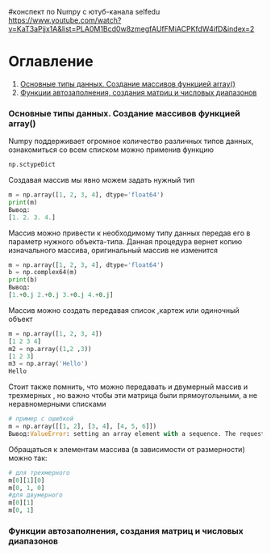 #конспект по Numpy с ютуб-канала selfedu https://www.youtube.com/watch?v=KaT3aPjjx1A&list=PLA0M1Bcd0w8zmegfAUfFMiACPKfdW4ifD&index=2 
# Оглавление
1. [Основные типы данных. Создание массивов функцией array()](#основные-типы-данных-создание-массивов-функцией-array)
2. [Функции автозаполнения, создания матриц и числовых диапазонов](#функции-автозаполнения-создания-матриц-и-числовых-диапазонов)

### Основные типы данных. Создание массивов функцией array()

Numpy поддерживает огромное количество различных типов данных, ознакомиться со всем списком можно применив функцию
```python
np.sctypeDict
```

Создавая массив мы явно можем задать нужный тип
```python
m = np.array([1, 2, 3, 4], dtype='float64')
print(m)
Вывод:
[1. 2. 3. 4.]
```
Массив можно привести к необходимому типу данных передав его в параметр нужного  объекта-типа. Данная процедура вернет копию изначального массива, оригинальный массив не изменится

```python
m = np.array([1, 2, 3, 4], dtype='float64')
b = np.complex64(m)
print(b)
Вывод:
[1.+0.j 2.+0.j 3.+0.j 4.+0.j]
```

Массив можно создать передавая список ,картеж или одиночный объект
```python
m = np.array([1, 2, 3, 4])
[1 2 3 4]
m2 = np.array((1,2 ,3))
[1 2 3]
m3 = np.array('Hello')
Hello
```

Стоит также помнить, что можно передавать и двумерный массив и трехмерных , но важно чтобы эти матрица были прямоугольными, а не неравномерными списками
```python
# пример с ошибкой
m = np.array([[1, 2], [3, 4], [4, 5, 6]])
Вывод:ValueError: setting an array element with a sequence. The requested array has an inhomogeneous shape after 1 dimensions. The detected shape was (3,) + inhomogeneous part.
```

Обращаться к элементам массива (в зависимости от размерности) можно так:

```python
# для трехмерного
m[0][1][0]
m[0, 1, 0]
#для двумерного
m[0][1]
m[0, 1]
```

### Функции автозаполнения, создания матриц и числовых диапазонов
